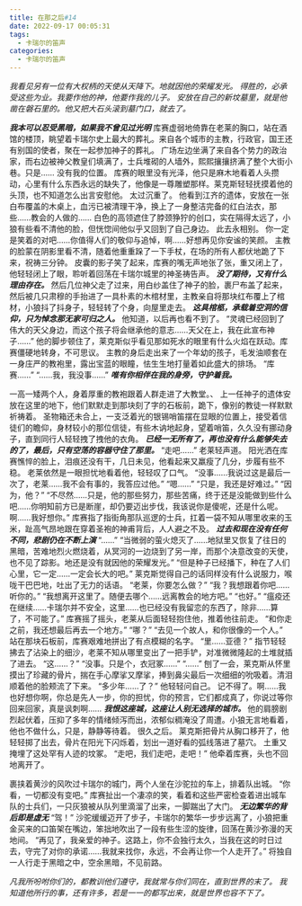 ```yaml
---
title: 在那之后#14
date: 2022-09-17 00:05:31
tags:
  - 卡瑞尔的笛声
categories:
  - 卡瑞尔的笛声
---
```


_我看见另有一位有大权柄的天使从天降下。地就因他的荣耀发光。
得胜的，必承受这些为业。我要作他的神，他要作我的儿子。
安放在自己的新坟墓里，就是他凿在磐石里的。他又把大石头滚到墓门口，就去了。_


_**我本可以忍受黑暗，如果我不曾见过光明**_
库赛虚弱地倚靠在老莱的胸口，站在酒馆的楼顶，眺望着卡瑞尔史上最大的葬礼。来自各个城市的主教，行政官，国王还有别国的使者，聚在一起参加神子的葬礼。
广场左边坐满了来自各个势力的政治家，而右边被神父教皇们填满了，士兵堆砌的人墙外，熙熙攘攘挤满了整个大街小巷。只是……
没有我的位置。
库赛的眼里没有光泽，他只是麻木地看着人头攒动，心里有什么东西永远的缺失了，他像是一尊雕塑那样。莱克斯轻轻抚摸着他的头顶，也不知道怎么出言安慰他。
太过沉重了。
他看到江齐的遗体，安放在一张白布覆盖的木桌上，血污已被清理干净，换上了一身整洁完备的红白法衣，那些……教会的人做的……
白色的高领遮住了脖颈狰狞的创口，实在隔得太远了，小狼有些看不清他的脸，但恍惚间他似乎又回到了自己身边。
此去永相别。
你一定是笑着的对吧……你值得人们的敬仰与追悼，啊……好想再见你安谧的笑颜。
主教的脸蒙在阴影里看不清，随着他重重跺了一下手杖，在场的所有人都伏地跪了下来，祝祷三分钟。
皮囊的影子笑了起来，库赛的嘴无声地张了张，重又闭上了，他轻轻闭上了眼，聆听着回荡在卡瑞尔城里的神圣祷告声。
_**没了期待，又有什么理由存在。**_
然后几位神父走了过来，用白纱盖住了神子的脸，裹尸布盖了起来，然后被几只肃穆的手抬进了一具朴素的木棺材里，主教亲自将那块红布覆上了棺材，小狼抖了抖身子，轻轻转了个身，向屋里走去。
_**这具棺柩，承载着空洞的信仰，只为悼念那无家可归之人。**_
他知道，以后再也看不到了。
“灵魂已经回到了伟大的天父身边，而这个孩子将会继承他的意志……天父在上，我在此宣布神子……”
他的脚步顿住了，莱克斯似乎看见那如死水的眼里有什么火焰在跃动。库赛僵硬地转身，不可思议。
主教的身后走出来了一个年幼的孩子，毛发油顺套在一身庄严的教袍里，露出宝蓝的眼瞳，怯生生地打量着如此盛大的排场。
“库赛……”
“……我，我没事……”
_**唯有你相伴在我的身旁，守护着我。**_

一高一矮两个人，身着厚重的教袍跟着人群走进了大教堂。、
上一任神子的遗体安放在这里的地下，他们默默走到那块刻了字的石板前，跪下，像别的教徒一样默默祈祷着。
圣物箱还未合上，一支泛着光的银锡哨笛摆在显眼的位置上，接受着信徒们的瞻仰，身材较小的那位信徒，有些木讷地起身，望着哨笛，久久没有挪动身子，直到同行人轻轻拽了拽他的衣角。
_**已经一无所有了，再也没有什么能够失去的了，最后，只有空荡的容器守住了那里。**_
“走吧……”
老莱轻声道。
阳光洒在库赛憔悴的脸上，泪痕还没有干，几日未见，他看起来又羸瘦了几分，步履有些不稳。
老莱依然是一眼担忧地看着他，轻轻叹了口气。
“没事……我说过这是最后一次了，老莱……我不会有事的，我答应过他。”
“嗯……”
“只是，我还是好难过。”
“因为，他？”
“不尽然……只是，他的那些努力，那些苦痛，终于还是没能做到些什么吧……你明知前方已是断崖，却仍要迈出步伐，我该说你是傻呢，还是什么呢。啊……我好想你。”
库赛指了指街角那队巡逻的士兵，扛着一袋不知从哪里收来的玉米，趾高气昂地跟在穿着圣袍的神甫背后，人人避之不及。
_**过去和现在没有任何不同，悲剧仍在不断上演**_
“……”
“当微弱的萤火熄灭了……地狱里又恢复了往日的黑暗，苦难地烈火燃烧着，从冥河的一边烧到了另一岸，而那个决意改变的天使，也不见了踪影。地还是没有就因他的荣耀发光。”
“但是种子已经播下，种在了人们心里，它一定……一定会长大的吧。”
莱克斯觉得自己的话同样没有什么说服力，喉咙干巴巴地，吐出了无力的话语。
“老莱，你要怎么做？”
“我？我想跟着你吧……听你的。”
“我想离开这里了。随便去哪个……远离教会的地方吧。”
“也好。”
“瘟疫还在继续……卡瑞尔并不安全，这里……也已经没有我留恋的东西了，除非……算了，不可能了。”
库赛摇了摇头，老莱从后面轻轻抱住他，推着他往前走。
“和你走之前，我还想最后再去一个地方。”
“哪？”
“去见一个故人，和你很像的一个人。”
站在那块石板前，库赛艰难地拼出了有点模糊的名字。
“里……亚德？”
指节轻轻拂去了沾染上的细沙，老莱不知从哪里变出了一把手铲，对准微微隆起的土堆就插了进去。
“这……？”
“没事。只是个，衣冠冢……”
“……”
刨了一会，莱克斯从怀里摸出了珍藏的骨片，揣在手心摩挲又摩挲，捧到鼻尖最后一次细细的吮吸着。清泪顺着他的脸颊流了下来。
“多少年……了？”
他轻轻问自己。
记不得了。啊……我也好想你啊，你总是先人一步，你的担忧，你的预言，它们都成真了，你说过等你回来回家，真是讽刺啊……
_**我恨这座城，这座让人别无选择的城市。**_
他的肩膀剧烈起伏着，压抑了多年的情绪倾泻而出，浓郁似稠淹没了周遭。小狼无言地看着，他也不做什么，只是，静静等待着。
很久之后。
莱克斯把骨片从胸口移开了，他轻轻掷了出去，骨片在阳光下闪烁着，划出一道好看的弧线落进了墓穴。
土重又掩埋了这处罕有人迹的坟冢。
“走吧，我们走吧，走吧！”
他牵着库赛，头也不回地离开了。

裹挟着黄沙的风吹过卡瑞尔的城门，两个人坐在沙驼拉的车上，排着队出城。
“你看，一切都没有变吧。”
库赛扯出一个凄凉的笑，看着和这些严密检查着进出城车队的士兵们，一只灰狼被从队列里滴溜了出来，一脚踹出了大门。
_**无边繁华的背后即是虚无**_
“驾！”
沙驼缓缓迈开了步子，卡瑞尔的繁华一步步远离了，小狼把重金买来的口笛架在嘴边，笨拙地吹出了一段有些生涩的旋律，回荡在黄沙弥漫的天地间。
“再见了，我亲爱的神子。这路上，你不会独行太久，当我在这的时日过去，守完了对你的承诺……我就来找你，永远，不会再让你一个人走开了。”
将独自一人行走于黑暗之中，空余黑暗，不见前路。 

_凡我所吩咐你们的，都教训他们遵守，我就常与你们同在，直到世界的末了。
我知道他所行的事，还有许多，若是一一的都写出来，就是世界也容不下了。_
 
